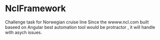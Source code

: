 # NclFramework
Challenge task for Norwegian cruise line
Since the wwww.ncl.com built baseed on Angular best automation tool would be protractor , it will handle with asych issues.
